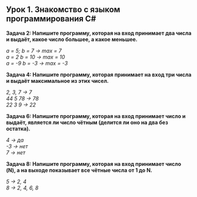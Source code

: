 ## **Урок 1. Знакомство с языком программирования С#**

**Задача 2: Напишите программу, которая на вход принимает два числа и выдаёт, какое число большее, а какое меньшее.**

*a = 5; b = 7 -> max = 7  
a = 2 b = 10 -> max = 10  
a = -9 b = -3 -> max = -3*

**Задача 4: Напишите программу, которая принимает на вход три числа и выдаёт максимальное из этих чисел.**

*2, 3, 7 -> 7  
44 5 78 -> 78  
22 3 9 -> 22*

**Задача 6: Напишите программу, которая на вход принимает число и выдаёт, является ли число чётным (делится ли оно на два без остатка).**

*4 -> да  
-3 -> нет  
7 -> нет*

**Задача 8: Напишите программу, которая на вход принимает число (N), а на выходе показывает все чётные числа от 1 до N.**

*5 -> 2, 4  
8 -> 2, 4, 6, 8*